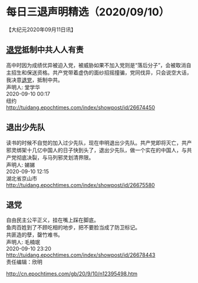 # 每日三退声明精选（2020/09/10）
  
  
【大纪元2020年09月11日讯】  
## <a href="http://cn.epochtimes.com/gb/tag/%E9%80%80%E5%85%9A.html">退党</a>抵制中共人人有责  
高中时因为成绩优异被迫入党，被威胁如果不加入党则是“落后分子”，会被取消自主招生和保送资格。共产党带着虚伪的面纱招摇撞骗，党同伐异，只会说空大话，我决意<a href="http://cn.epochtimes.com/gb/tag/%E9%80%80%E5%85%9A.html">退党</a>，抵制中共。  
声明人: 堂学华  
2020-09-10 00:17  
纽约  
http://tuidang.epochtimes.com/index/showpost/id/26674450  
## 退出少先队  
读书的时候不自觉的加入过少先队，现在申明退出少先队。共产党即将灭亡，共产邪灵绑架十几亿中国人的日子快到头了，退出少先队，做一个实在的中国人，与共产党彻底决裂，与马列邪灵划清界限。  
声明人: 娣娣  
2020-09-10 12:15  
湖北省京山市  
http://tuidang.epochtimes.com/index/showpost/id/26675580  
## 退党  
自由民主公平正义，挂在嘴上踩在脚底。  
鱼肉百姓到了不顾吃相的地步，把不要脸当成了防卫标记。  
共匪造的孽，罄竹难书。  
声明人: 毛楠珉  
2020-09-10 23:20  
http://tuidang.epochtimes.com/index/showpost/id/26678443  
责任编辑：欣明  
  
  
  
http://cn.epochtimes.com/gb/20/9/10/n12395498.htm
